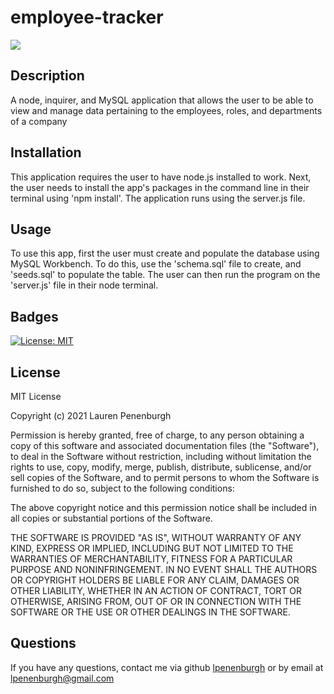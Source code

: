 # employee-tracker

![](Employee-Tracker.gif)

## Description
A node, inquirer, and MySQL application that allows the user to be able to view and manage data pertaining to the employees, roles, and departments of a company





## Installation
This application requires the user to have node.js installed to work. Next, the user needs to install the app's packages in the command line in their terminal using 'npm install'. The application runs using the server.js file.

## Usage
To use this app, first the user must create and populate the database using MySQL Workbench. To do this, use the 'schema.sql' file to create, and 'seeds.sql' to populate the table. The user can then run the program on the 'server.js' file in their node terminal.

## Badges
[![License: MIT](https://img.shields.io/badge/License-MIT-yellow.svg)](https://opensource.org/licenses/MIT)

## License
MIT License

Copyright (c) 2021 Lauren Penenburgh

Permission is hereby granted, free of charge, to any person obtaining a copy
of this software and associated documentation files (the "Software"), to deal
in the Software without restriction, including without limitation the rights
to use, copy, modify, merge, publish, distribute, sublicense, and/or sell
copies of the Software, and to permit persons to whom the Software is
furnished to do so, subject to the following conditions:

The above copyright notice and this permission notice shall be included in all
copies or substantial portions of the Software.

THE SOFTWARE IS PROVIDED "AS IS", WITHOUT WARRANTY OF ANY KIND, EXPRESS OR
IMPLIED, INCLUDING BUT NOT LIMITED TO THE WARRANTIES OF MERCHANTABILITY,
FITNESS FOR A PARTICULAR PURPOSE AND NONINFRINGEMENT. IN NO EVENT SHALL THE
AUTHORS OR COPYRIGHT HOLDERS BE LIABLE FOR ANY CLAIM, DAMAGES OR OTHER
LIABILITY, WHETHER IN AN ACTION OF CONTRACT, TORT OR OTHERWISE, ARISING FROM,
OUT OF OR IN CONNECTION WITH THE SOFTWARE OR THE USE OR OTHER DEALINGS IN THE
SOFTWARE.


## Questions
If you have any questions, contact me via github <a href="https://github.com/lpenenburgh">lpenenburgh</a> or by email at lpenenburgh@gmail.com